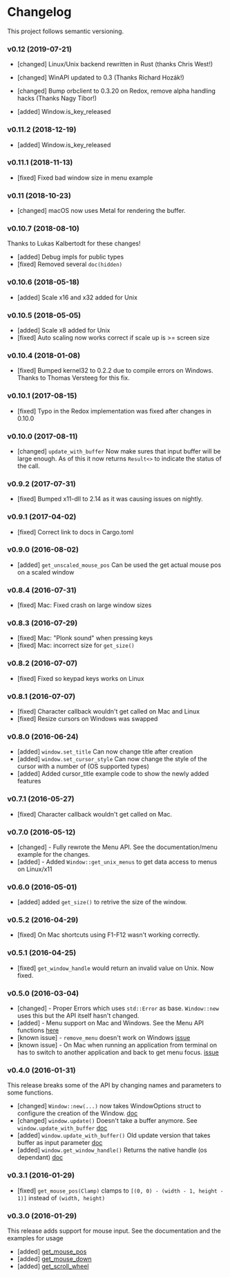 # Changelog

This project follows semantic versioning.

### v0.12 (2019-07-21)

- [changed] Linux/Unix backend rewritten in Rust (thanks Chris West!)
- [changed] WinAPI updated to 0.3 (Thanks Richard Hozák!)
- [changed] Bump orbclient to 0.3.20 on Redox, remove alpha handling hacks (Thanks Nagy Tibor!)

- [added] Window.is_key_released

### v0.11.2 (2018-12-19)

- [added] Window.is_key_released

### v0.11.1 (2018-11-13)

- [fixed] Fixed bad window size in menu example

### v0.11 (2018-10-23)

- [changed] macOS now uses Metal for rendering the buffer.

### v0.10.7 (2018-08-10)

Thanks to Lukas Kalbertodt for these changes!

- [added] Debug impls for public types
- [fixed] Removed several `doc(hidden)`

### v0.10.6 (2018-05-18)

- [added] Scale x16 and x32 added for Unix

### v0.10.5 (2018-05-05)

- [added] Scale x8 added for Unix
- [fixed] Auto scaling now works correct if scale up is >= screen size

### v0.10.4 (2018-01-08)

- [fixed] Bumped kernel32 to 0.2.2 due to compile errors on Windows. Thanks to Thomas Versteeg for this fix.

### v0.10.1 (2017-08-15)

- [fixed] Typo in the Redox implementation was fixed after changes in 0.10.0

### v0.10.0 (2017-08-11)

- [changed]  ```update_with_buffer``` Now make sures that input buffer will be large enough. As of this it now returns ```Result<>``` to indicate the status of the call.

### v0.9.2 (2017-07-31)

- [fixed] Bumped x11-dll to 2.14 as it was causing issues on nightly.

### v0.9.1 (2017-04-02)

- [fixed] Correct link to docs in Cargo.toml

### v0.9.0 (2016-08-02)

- [added] ```get_unscaled_mouse_pos``` Can be used the get actual mouse pos on a scaled window

### v0.8.4 (2016-07-31)

- [fixed] Mac: Fixed crash on large window sizes

### v0.8.3 (2016-07-29)

- [fixed] Mac: "Plonk sound" when pressing keys
- [fixed] Mac: incorrect size for ``get_size()``

### v0.8.2 (2016-07-07)

- [fixed] Fixed so keypad keys works on Linux

### v0.8.1 (2016-07-07)

- [fixed] Character callback wouldn't get called on Mac and Linux
- [fixed] Resize cursors on Windows was swapped

### v0.8.0 (2016-06-24)

- [added] ```window.set_title``` Can now change title after creation
- [added] ```window.set_cursor_style``` Can now change the style of the cursor with a number of (OS supported types)
- [added] Added cursor_title example code to show the newly added features

### v0.7.1 (2016-05-27)

- [fixed] Character callback wouldn't get called on Mac.

### v0.7.0 (2016-05-12)

- [changed] - Fully rewrote the Menu API. See the documentation/menu example for the changes.
- [added] - Added ```Window::get_unix_menus``` to get data access to menus on Linux/x11

### v0.6.0 (2016-05-01)

- [added] added ```get_size()``` to retrive the size of the window.

### v0.5.2 (2016-04-29)

- [fixed] On Mac shortcuts using F1-F12 wasn't working correctly.

### v0.5.1 (2016-04-25)

- [fixed] ```get_window_handle``` would return an invalid value on Unix. Now fixed.

### v0.5.0 (2016-03-04)

- [changed] - Proper Errors which uses ```std::Error``` as base. ```Window::new``` uses this but the API itself hasn't changed.
- [added] - Menu support on Mac and Windows. See the Menu API functions [here](http://prodbg.com/minifb/minifb/struct.Window.html#method.add_menu)
- [known issue] - ```remove_menu``` doesn't work on Windows [issue](https://github.com/emoon/rust_minifb/issues/16)
- [known issue] - On Mac when running an application from terminal on has to switch to another application and back to get menu focus. [issue](https://github.com/emoon/rust_minifb/issues/17)

### v0.4.0 (2016-01-31)

This release breaks some of the API by changing names and parameters to some functions.

- [changed] ```Window::new(...)``` now takes WindowOptions struct to configure the creation of the Window. [doc](http://prodbg.com/minifb/minifb/struct.Window.html#method.new)
- [changed] ```window.update()``` Doesn't take a buffer anymore. See ```window.update_with_buffer``` [doc](http://prodbg.com/minifb/minifb/struct.Window.html#method.update)
- [added] ```window.update_with_buffer()``` Old update version that takes buffer as input parameter [doc](http://prodbg.com/minifb/minifb/struct.Window.html#method.update_with_buffer)
- [added] ```window.get_window_handle()``` Returns the native handle (os dependant) [doc](http://prodbg.com/minifb/minifb/struct.Window.html#method.get_window_handle)

### v0.3.1 (2016-01-29)

- [fixed] ```get_mouse_pos(Clamp)``` clamps to ```[(0, 0) - (width - 1, height - 1)]``` instead of ```(width, height)```

### v0.3.0 (2016-01-29)

This release adds support for mouse input. See the documentation and the examples for usage

- [added] [get_mouse_pos](http://prodbg.com/minifb/minifb/struct.Window.html#method.get_mouse_pos)
- [added] [get_mouse_down](http://prodbg.com/minifb/minifb/struct.Window.html#method.get_mouse_down)
- [added] [get_scroll_wheel](http://prodbg.com/minifb/minifb/struct.Window.html#method.get_scroll_wheel)

